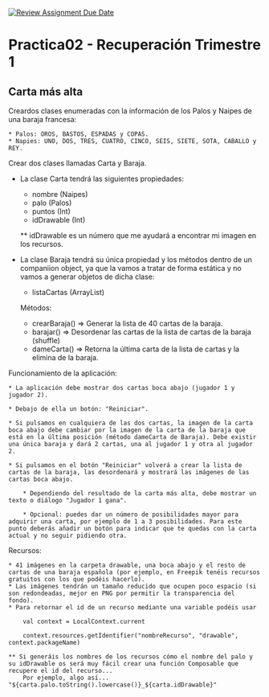 [![Review Assignment Due Date](https://classroom.github.com/assets/deadline-readme-button-24ddc0f5d75046c5622901739e7c5dd533143b0c8e959d652212380cedb1ea36.svg)](https://classroom.github.com/a/UPXlVQs-)
# Practica02 - Recuperación Trimestre 1

## Carta más alta

Creardos clases enumeradas con la información de los Palos y Naipes de una baraja francesa:

	* Palos: OROS, BASTOS, ESPADAS y COPAS.
	* Napies: UNO, DOS, TRES, CUATRO, CINCO, SEIS, SIETE, SOTA, CABALLO y REY.


Crear dos clases llamadas Carta y Baraja.

- La clase Carta tendrá las siguientes propiedades:
	
	* nombre (Naipes)
	* palo (Palos)
	* puntos (Int)
	* idDrawable (Int)

	** idDrawable es un número que me ayudará a encontrar mi imagen en los recursos.

- La clase Baraja tendrá su única propiedad y los métodos dentro de un companiion object, ya que la vamos a tratar de forma estática y no vamos a generar objetos de dicha clase:
	
	* listaCartas (ArrayList<Carta>)
	
	Métodos:
	
	* crearBaraja() => Generar la lista de 40 cartas de la baraja.
	* barajar() => Desordenar las cartas de la lista de cartas de la baraja (shuffle)
	* dameCarta() => Retorna la última carta de la lista de cartas y la elimina de la baraja.

Funcionamiento de la aplicación:

	* La aplicación debe mostrar dos cartas boca abajo (jugador 1 y jugador 2).

	* Debajo de ella un botón: "Reiniciar".

	* Si pulsamos en cualquiera de las dos cartas, la imagen de la carta boca abajo debe cambiar por la imagen de la carta de la baraja que está en la última posición (método dameCarta de Baraja). Debe existir una única baraja y dará 2 cartas, una al jugador 1 y otra al jugador 2.

	* Si pulsamos en el botón "Reiniciar" volverá a crear la lista de cartas de la baraja, las desordenará y mostrará las imágenes de las cartas boca abajo.

        * Dependiendo del resultado de la carta más alta, debe mostrar un texto o diálogo "Jugador 1 gana".

        * Opcional: puedes dar un número de posibilidades mayor para adquirir una carta, por ejemplo de 1 a 3 posibilidades. Para este punto deberás añadir un botón para indicar que te quedas con la carta actual y no seguir pidiendo otra.

Recursos:

	* 41 imágenes en la carpeta drawable, una boca abajo y el resto de cartas de una baraja española (por ejemplo, en Freepik tenéis recursos gratuitos con los que podéis hacerlo).
	* Las imágenes tendrán un tamaño reducido que ocupen poco espacio (si son redondeadas, mejor en PNG por permitir la transparencia del fondo).
	* Para retornar el id de un recurso mediante una variable podéis usar 
	
	    val context = LocalContext.current

		context.resources.getIdentifier("nombreRecurso", "drawable", context.packageName)

	** Si generáis los nombres de los recursos cómo el nombre del palo y su idDrawable os será muy fácil crear una función Composable que recupere el id del recurso...
		Por ejemplo, algo así... "${carta.palo.toString().lowercase()}_${carta.idDrawable}"
